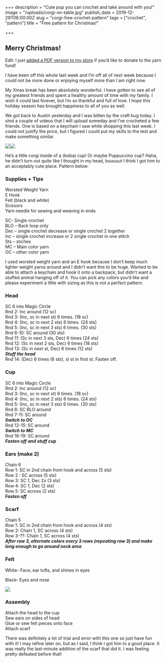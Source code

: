 +++
description = "Cute pup you can crochet and take around with you!"
image = "/uploads/corgi-on-table.jpg"
publish_date = 2019-12-29T06:00:00Z
slug = "corgi-free-crochet-pattern"
tags = ["crochet", "pattern"]
title = "Free pattern for Christmas!"

+++
## Merry Christmas!

Edit: I just [added a PDF version to my store](https://codyscraftcorner.square.site/product/-digital-pattern-only-corgi-puppuccino-crochet-pattern/5?cs=true) if you’d like to donate to the yarn fund!

I have been off this whole last week and I’m off all of next week because I could not be more done or enjoying myself more than I am right now.

My Xmas break has been absolutely wonderful. I have gotten to see all of my greatest friends and spent a healthy amount of time with my family. I wish it could last forever, but I’m so thankful and full of love. I hope this holiday season has brought happiness to all of you as well.

We got back to Austin yesterday and I was bitten by the craft bug today. I shot a couple of videos that I will upload someday and I’ve crocheted a few friends. One is based on a keychain I saw while shopping this last week. I could not justify the price, but I figured I could put my skills to the test and make something similar.

![](/uploads/holding-corgi.jpg)![](/uploads/close-up-corgi.jpg)

He’s a little corgi inside of a (boba) cup! Or maybe Puppuccino cup? Haha, he didn’t turn out _quite_ like I thought in my head, buuuuut I think I got him to an acceptably cute place. Pattern below:

### Supplies + Tips

Worsted Weight Yarn  
E Hook  
Felt (black and white)  
Scissors  
Yarn needle for sewing and weaving in ends

SC- Single crochet  
BLO – Back loop only  
Dec – single crochet decrease or single crochet 2 together  
Inc – single crochet increase or 2 single crochet in one stitch  
Sts – stiches  
MC – Main color yarn  
OC – other color yarn

I used worsted weight yarn and an E hook because I don’t keep much lighter weight yarns around and I didn’t want this to be huge. Wanted to be able to attach a keychain and hook it onto a backpack, but didn’t want a stuffed animal hanging off of it. You can pick any colors you’d like and please experiment a little with sizing as this is not a perfect pattern.

### Head

SC 6 into Magic Circle  
Rnd 2: Inc around (12 sc)  
Rnd 3: (Inc, sc in next st) 6 times. (18 sc)  
Rnd 4: (Inc, sc in next 2 sts) 6 times. (24 sts)  
Rnd 5: (Inc, sc in next 3 sts) 6 times. (30 sts)  
Rnd 6-10: SC around (30 sts)  
Rnd 11: (Sc in next 3 sts, Dec) 6 times (24 sts)  
Rnd 12: (Sc in next 2 sts, Dec) 6 times (18 sts)  
Rnd 13: (Sc in next st, Dec) 6 times (12 sts)  
**_Stuff the head_**  
Rnd 14: (Dec) 6 times (6 sts), sl st in first st. Fasten off.

### Cup

SC 6 into Magic Circle  
Rnd 2: Inc around (12 sc)  
Rnd 3: (Inc, sc in next st) 6 times. (18 sc)  
Rnd 4: (Inc, sc in next 2 sts) 6 times. (24 sts)  
Rnd 5: (Inc, sc in next 3 sts) 6 times. (30 sts)  
Rnd 6: SC BLO around  
Rnd 7-11: SC around  
**_Switch to OC_**  
Rnd 12-15: SC around  
**_Switch to_** **_MC_**  
Rnd 16-19: SC around  
**_Fasten off_** **_and stuff cup_**

### Ears (make 2)

Chain 6  
Row 1: SC in 2nd chain from hook and across (5 sts)  
Row 2 : SC across (5 sts)  
Row 3: SC 1, Dec 2x (3 sts)  
Row 4: SC 1, Dec (2 sts)  
Row 5: SC across (2 sts)  
**_Fasten off_**

### Scarf

Chain 5  
Row 1: SC in 2nd chain from hook and across (4 sts)  
Row 2: Chain 1, SC across (4 sts)  
Row 3-??: Chain 1, SC across (4 sts)  
**_After row 3, alternate colors every 3 rows (repeating row 3) and make long enough to go around neck area_**

### Felt

White- Face, ear tufts, and shines in eyes

Black- Eyes and nose

![](/uploads/felt.jpg)

### Assembly

Attach the head to the cup  
Sew ears on sides of head  
Glue or sew felt pieces onto face  
Attach scarf

There was definitely a lot of trial and error with this one so just have fun with it! I may refine later on, but as I said, I think I got him to a good place. It was really the last-minute addition of the scarf that did it. I was feeling pretty defeated before that!